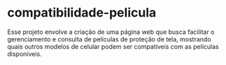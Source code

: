 # compatibilidade-pelicula
 Esse projeto envolve a criação de uma página web que busca facilitar o gerenciamento e consulta de películas de proteção de tela, mostrando quais outros modelos de celular podem ser compatíveis com as películas disponíveis.
